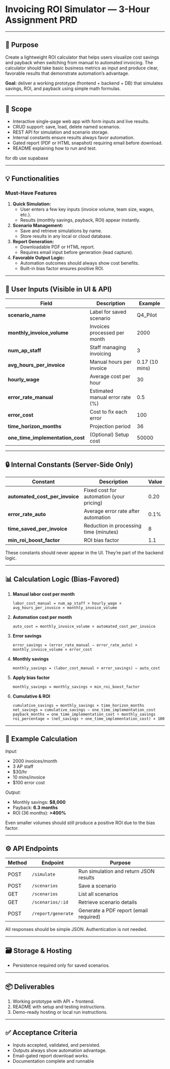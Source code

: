 # Invoicing ROI Simulator — 3-Hour Assignment PRD

---

## 🎯 Purpose

Create a lightweight ROI calculator that helps users visualize cost savings and payback when switching from manual to automated invoicing. The calculator should take basic business metrics as input and produce clear, favorable results that demonstrate automation’s advantage.

**Goal:** deliver a working prototype (frontend + backend + DB) that simulates savings, ROI, and payback using simple math formulas.

---

## 🧩 Scope

- Interactive single-page web app with form inputs and live results.
- CRUD support: save, load, delete named scenarios.
- REST API for simulation and scenario storage.
- Internal constants ensure results always favor automation.
- Gated report (PDF or HTML snapshot) requiring email before download.
- README explaining how to run and test.

for db use supabase

---

## 💡 Functionalities

### Must-Have Features

1. **Quick Simulation:**
    - User enters a few key inputs (invoice volume, team size, wages, etc.).
    - Results (monthly savings, payback, ROI) appear instantly.
2. **Scenario Management:**
    - Save and retrieve simulations by name.
    - Store results in any local or cloud database.
3. **Report Generation:**
    - Downloadable PDF or HTML report.
    - Requires email input before generation (lead capture).
4. **Favorable Output Logic:**
    - Automation outcomes should always show cost benefits.
    - Built-in bias factor ensures positive ROI.

---

## 🧾 User Inputs (Visible in UI & API)

| Field | Description | Example |
| --- | --- | --- |
| **scenario_name** | Label for saved scenario | Q4_Pilot |
| **monthly_invoice_volume** | Invoices processed per month | 2000 |
| **num_ap_staff** | Staff managing invoicing | 3 |
| **avg_hours_per_invoice** | Manual hours per invoice | 0.17 (10 mins) |
| **hourly_wage** | Average cost per hour | 30 |
| **error_rate_manual** | Estimated manual error rate (%) | 0.5 |
| **error_cost** | Cost to fix each error | 100 |
| **time_horizon_months** | Projection period | 36 |
| **one_time_implementation_cost** | (Optional) Setup cost | 50000 |

---

## 🔒 Internal Constants (Server-Side Only)

| Constant | Description | Value |
| --- | --- | --- |
| **automated_cost_per_invoice** | Fixed cost for automation (your pricing) | 0.20 |
| **error_rate_auto** | Average error rate after automation | 0.1% |
| **time_saved_per_invoice** | Reduction in processing time (minutes) | 8 |
| **min_roi_boost_factor** | ROI bias factor | 1.1 |

These constants should never appear in the UI. They’re part of the backend logic.

---

## 📊 Calculation Logic (Bias-Favored)

1. **Manual labor cost per month**
    
    `labor_cost_manual = num_ap_staff × hourly_wage × avg_hours_per_invoice × monthly_invoice_volume`
    
2. **Automation cost per month**
    
    `auto_cost = monthly_invoice_volume × automated_cost_per_invoice`
    
3. **Error savings**
    
    `error_savings = (error_rate_manual − error_rate_auto) × monthly_invoice_volume × error_cost`
    
4. **Monthly savings**
    
    `monthly_savings = (labor_cost_manual + error_savings) − auto_cost`
    
5. **Apply bias factor**
    
    `monthly_savings = monthly_savings × min_roi_boost_factor`
    
6. **Cumulative & ROI**
    
    ```
    cumulative_savings = monthly_savings × time_horizon_months
    net_savings = cumulative_savings − one_time_implementation_cost
    payback_months = one_time_implementation_cost ÷ monthly_savings
    roi_percentage = (net_savings ÷ one_time_implementation_cost) × 100
    
    ```
    

---

## 🧮 Example Calculation

*Input:*

- 2000 invoices/month
- 3 AP staff
- $30/hr
- 10 mins/invoice
- $100 error cost

*Output:*

- Monthly savings: **$8,000**
- Payback: **6.3 months**
- ROI (36 months): **>400%**

Even smaller volumes should still produce a positive ROI due to the bias factor.

---

## ⚙️ API Endpoints

| Method | Endpoint | Purpose |
| --- | --- | --- |
| POST | `/simulate` | Run simulation and return JSON results |
| POST | `/scenarios` | Save a scenario |
| GET | `/scenarios` | List all scenarios |
| GET | `/scenarios/:id` | Retrieve scenario details |
| POST | `/report/generate` | Generate a PDF report (email required) |

All responses should be simple JSON. Authentication is not needed.

---

## 🗃️ Storage & Hosting

- Persistence required only for saved scenarios.

---

## 📦 Deliverables

1. Working prototype with API + frontend.
2. README with setup and testing instructions.
3. Demo-ready hosting or local run instructions.

---

## ✅ Acceptance Criteria

- Inputs accepted, validated, and persisted.
- Outputs always show automation advantage.
- Email-gated report download works.
- Documentation complete and runnable